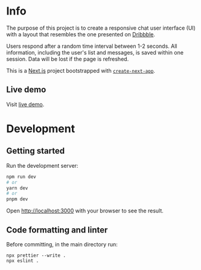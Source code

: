# Info

The purpose of this project is to create a responsive chat user interface (UI) with a layout that resembles the one presented on [Dribbble](https://dribbble.com/shots/3698858-Chat-App-Design).

Users respond after a random time interval between 1-2 seconds. All information, including the user's list and messages, is saved within one session. Data will be lost if the page is refreshed.

This is a [Next.js](https://nextjs.org/) project bootstrapped with [`create-next-app`](https://github.com/vercel/next.js/tree/canary/packages/create-next-app).

## Live demo

Visit [live demo](https://chat-app-tnh9-20mhacnwm-dpiorun.vercel.app/).

# Development

## Getting started

Run the development server:

```bash
npm run dev
# or
yarn dev
# or
pnpm dev
```

Open [http://localhost:3000](http://localhost:3000) with your browser to see the result.

## Code formatting and linter

Before committing, in the main directory run:

```
npx prettier --write .
npx eslint .
```
